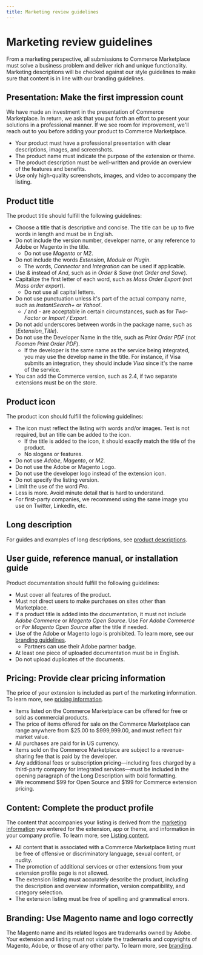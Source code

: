 ```yaml
---
title: Marketing review guidelines
---
```


# Marketing review guidelines

From a marketing perspective, all submissions to Commerce Marketplace must solve a business problem and deliver rich and unique functionality. Marketing descriptions will be checked against our style guidelines to make sure that content is in line with our branding guidelines.

## Presentation: Make the first impression count

We have made an investment in the presentation of Commerce Marketplace. In return, we ask that you put forth an effort to present your solutions in a professional manner. If we see room for improvement, we'll reach out to you before adding your product to Commerce Marketplace.

*  Your product must have a professional presentation with clear descriptions, images, and screenshots.
*  The product name must indicate the purpose of the extension or theme.
*  The product description must be well-written and provide an overview of the features and benefits.
*  Use only high-quality screenshots, images, and video to accompany the listing.

## Product title

The product title should fulfill the following guidelines:

*  Choose a title that is descriptive and concise. The title can be up to five words in length and must be in English.
*  Do not include the version number, developer name, or any reference to Adobe or Magento in the title.
   *  Do not use _Magento_ or _M2_.
*  Do not include the words _Extension_, _Module_ or _Plugin_.
   *  The words, _Connector_ and _Integration_ can be used if applicable.
*  Use _&_ instead of _And_, such as in _Order & Save_ (not _Order and Save_).
*  Capitalize the first letter of each word, such as _Mass Order Export_ (not _Mass order export_).
   *  Do not use all capital letters.
*  Do not use punctuation unless it's part of the actual company name, such as _InstantSearch+_ or _Yahoo!_.
   *  _/_ and _-_ are acceptable in certain circumstances, such as for _Two-Factor_ or _Import / Export_.
*  Do not add underscores between words in the package name, such as (_Extension_Title_).
*  Do not use the Developer Name in the title, such as _Print Order PDF_ (not _Fooman Print Order PDF_).
   *  If the developer is the same name as the service being integrated, you may use the develop name in the title. For instance, if Visa submits an integration, they should include _Visa_ since it's the name of the service.
*  You can add the Commerce version, such as 2.4, if two separate extensions must be on the store.

## Product icon

The product icon should fulfill the following guidelines:

*  The icon must reflect the listing with words and/or images. Text is not required, but an title can be added to the icon.
   *  If the title is added to the icon, it should exactly match the title of the product.
   *  No slogans or features.
*  Do not use _Adobe_, _Magento_, or _M2_.
*  Do not use the Adobe or Magento Logo.
*  Do not use the developer logo instead of the extension icon.
*  Do not specify the listing version.
*  Limit the use of the word _Pro_.
*  Less is more. Avoid minute detail that is hard to understand.
*  For first-party companies, we recommend using the same image you use on Twitter, LinkedIn, etc.

## Long description

For guides and examples of long descriptions, see [product descriptions](product-descriptions.md).

## User guide, reference manual, or installation guide

Product documentation should fulfill the following guidelines:

*  Must cover all features of the product.
*  Must not direct users to make purchases on sites other than Marketplace.
*  If a product title is added into the documentation, it must not include _Adobe Commerce_ or _Magento Open Source_. Use _For Adobe Commerce_ or _For Magento Open Source_ after the title if needed.
*  Use of the Adobe or Magento logo is prohibited. To learn more, see our [branding guidelines](branding.md).
   *  Partners can use their Adobe partner badge.
*  At least one piece of uploaded documentation must be in English.
*  Do not upload duplicates of the documents.

## Pricing: Provide clear pricing information

The price of your extension is included as part of the marketing information. To learn more, see [pricing information](submit-for-marketing-review.md#pricing-information).

*  Items listed on the Commerce Marketplace can be offered for free or sold as commercial products.
*  The price of items offered for sale on the Commerce Marketplace can range anywhere from $25.00 to $999,999.00, and must reflect fair market value.
*  All purchases are paid for in US currency.
*  Items sold on the Commerce Marketplace are subject to a revenue-sharing fee that is paid by the developer.
*  Any additional fees or subscription pricing—including fees charged by a third-party company for integrated services—must be included in the opening paragraph of the Long Description with bold formatting.
*  We recommend $99 for Open Source and $199 for Commerce extension pricing.

## Content: Complete the product profile

The content that accompanies your listing is derived from the [marketing information](submit-for-marketing-review.md) you entered for the extension, app or theme, and information in your company profile. To learn more, see [Listing content](content.md).

*  All content that is associated with a Commerce Marketplace listing must be free of offensive or discriminatory language, sexual content, or nudity.
*  The promotion of additional services or other extensions from your extension profile page is not allowed.
*  The extension listing must accurately describe the product, including the description and overview information, version compatibility, and category selection.
*  The extension listing must be free of spelling and grammatical errors.

## Branding: Use Magento name and logo correctly

The Magento name and its related logos are trademarks owned by Adobe. Your extension and listing must not violate the trademarks and copyrights of Magento, Adobe, or those of any other party. To learn more, see [branding](branding.md).
